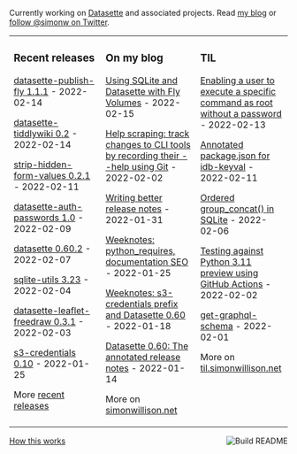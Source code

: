 Currently working on [Datasette](https://datasette.io/) and associated projects. Read [my blog](https://simonwillison.net/) or [follow @simonw on Twitter](https://twitter.com/simonw).

<table><tr><td valign="top" width="33%">

### Recent releases
<!-- recent_releases starts -->
[datasette-publish-fly 1.1.1](https://github.com/simonw/datasette-publish-fly/releases/tag/1.1.1) - 2022-02-14

[datasette-tiddlywiki 0.2](https://github.com/simonw/datasette-tiddlywiki/releases/tag/0.2) - 2022-02-14

[strip-hidden-form-values 0.2.1](https://github.com/simonw/strip-hidden-form-values/releases/tag/0.2.1) - 2022-02-11

[datasette-auth-passwords 1.0](https://github.com/simonw/datasette-auth-passwords/releases/tag/1.0) - 2022-02-09

[datasette 0.60.2](https://github.com/simonw/datasette/releases/tag/0.60.2) - 2022-02-07

[sqlite-utils 3.23](https://github.com/simonw/sqlite-utils/releases/tag/3.23) - 2022-02-04

[datasette-leaflet-freedraw 0.3.1](https://github.com/simonw/datasette-leaflet-freedraw/releases/tag/0.3.1) - 2022-02-03

[s3-credentials 0.10](https://github.com/simonw/s3-credentials/releases/tag/0.10) - 2022-01-25
<!-- recent_releases ends -->
More [recent releases](https://github.com/simonw/simonw/blob/main/releases.md)
</td><td valign="top" width="34%">

### On my blog
<!-- blog starts -->
[Using SQLite and Datasette with Fly Volumes](http://simonwillison.net/2022/Feb/15/fly-volumes/) - 2022-02-15

[Help scraping: track changes to CLI tools by recording their --help using Git](http://simonwillison.net/2022/Feb/2/help-scraping/) - 2022-02-02

[Writing better release notes](http://simonwillison.net/2022/Jan/31/release-notes/) - 2022-01-31

[Weeknotes: python_requires, documentation SEO](http://simonwillison.net/2022/Jan/25/weeknotes/) - 2022-01-25

[Weeknotes: s3-credentials prefix and Datasette 0.60](http://simonwillison.net/2022/Jan/18/weeknotes/) - 2022-01-18

[Datasette 0.60: The annotated release notes](http://simonwillison.net/2022/Jan/14/datasette-060/) - 2022-01-14
<!-- blog ends -->
More on [simonwillison.net](https://simonwillison.net/)
</td><td valign="top" width="33%">

### TIL
<!-- tils starts -->
[Enabling a user to execute a specific command as root without a password](https://til.simonwillison.net/linux/allow-sudo-without-password-specific-command) - 2022-02-13

[Annotated package.json for idb-keyval](https://til.simonwillison.net/npm/annotated-package-json) - 2022-02-11

[Ordered group\_concat() in SQLite](https://til.simonwillison.net/sqlite/ordered-group-concat) - 2022-02-06

[Testing against Python 3.11 preview using GitHub Actions](https://til.simonwillison.net/github-actions/python-3-11) - 2022-02-02

[get-graphql-schema](https://til.simonwillison.net/graphql/get-graphql-schema) - 2022-02-01
<!-- tils ends -->
More on [til.simonwillison.net](https://til.simonwillison.net/)
</td></tr></table>

<a href="https://github.com/simonw/simonw/actions"><img src="https://github.com/simonw/simonw/workflows/Build%20README/badge.svg" align="right" alt="Build README"></a> <a href="https://simonwillison.net/2020/Jul/10/self-updating-profile-readme/">How this works</a>
